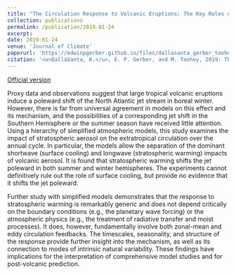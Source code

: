 ```yaml
---
title: "The Circulation Response to Volcanic Eruptions: The Key Roles of Stratospheric Warming and Eddy Interactions"
collection: publications
permalink: /publication/2019-01-24
excerpt: 
date: 2019-01-24
venue: 'Journal of Climate'
paperurl: 'https://edwinpgerber.github.io/files/dallasanta_gerber_toohey-JC-2019.pdf'
citation: '<u>DallaSanta, K.</u>, E. P. Gerber, and M. Toohey, 2019: The Circulation Response to Volcanic Eruptions: The Key Roles of Stratospheric Warming and Eddy Interactions, <i>J. Climate</i>, <b>32</b>, 1101-1120, doi:10.1175/JCLI-D-18-0099.1.' 
---
```


[Official version](https://doi.org/10.1175/JCLI-D-18-0099.1)

Proxy data and observations suggest that large tropical volcanic eruptions induce a poleward shift of the North Atlantic jet stream in boreal winter. However, there is far from universal agreement in models on this effect and its mechanism, and the possibilities of a corresponding jet shift in the Southern Hemisphere or the summer season have received little attention. Using a hierarchy of simplified atmospheric models, this study examines the impact of stratospheric aerosol on the extratropical circulation over the annual cycle. In particular, the models allow the separation of the dominant shortwave (surface cooling) and longwave (stratospheric warming) impacts of volcanic aerosol.  It is found that stratospheric warming shifts the jet poleward in both summer and winter hemispheres. The experiments cannot definitively rule out the role of surface cooling, but provide no evidence that it shifts the jet poleward.

Further study with simplified models demonstrates that the response to stratospheric warming is remarkably generic and does not depend critically on the boundary conditions (e.g., the planetary wave forcing) or the atmospheric physics (e.g., the treatment of radiative transfer and moist processes). It does, however, fundamentally involve both zonal-mean and eddy circulation feedbacks. The timescales, seasonality, and structure of the response provide further insight into the mechanism, as well as its connection to modes of intrinsic natural variability. These findings have implications for the interpretation of comprehensive model studies and for post-volcanic prediction.
